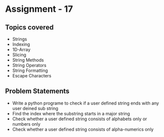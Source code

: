 # Assignment - 17

## Topics covered

- Strings
- Indexing
- 1D-Array
- Slicing
- String Methods
- String Operators
- String Formatting
- Escape Characters


## Problem Statements

- Write a python programe to check if a user defined string ends with any user deined sub string
- Find the index where the substring starts in a major string
- Check whether a user defined string consists of alphabets only or numbers only
- Check whether a user defined string consists of alpha-numerics only

